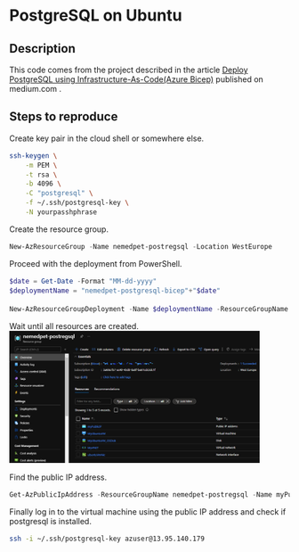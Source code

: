 # PostgreSQL on Ubuntu

## Description

This code comes from the project described in the article [Deploy PostgreSQL using Infrastructure-As-Code(Azure Bicep)](https://medium.com/codex/deploy-postgresql-using-infrastructure-as-code-azure-bicep-3b563dc6427f) published on medium.com .

## Steps to reproduce

Create key pair in the cloud shell or somewhere else.

```bash
ssh-keygen \
    -m PEM \
    -t rsa \
    -b 4096 \
    -C "postgresql" \
    -f ~/.ssh/postgresql-key \
    -N yourpasshphrase
```

Create the resource group.

```powershell
New-AzResourceGroup -Name nemedpet-postregsql -Location WestEurope
```

Proceed with the deployment from PowerShell.

```powershell
$date = Get-Date -Format "MM-dd-yyyy"
$deploymentName = "nemedpet-postgresql-bicep"+"$date"

New-AzResourceGroupDeployment -Name $deploymentName -ResourceGroupName nemedpet-postregsql -TemplateFile .\main.bicep -TemplateParameterFile .\azuredeploy.parameters.json -Confirm
```

Wait until all resources are created.
<img src="pictures/resources.png" width="450">


Find the public IP address.

```powershell
Get-AzPublicIpAddress -ResourceGroupName nemedpet-postregsql -Name myPublicIP
```

Finally log in to the virtual machine using the public IP address and check if postgresql is installed.

```bash
ssh -i ~/.ssh/postgresql-key azuser@13.95.140.179
```
